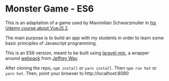 # Monster Game - ES6

This is an adaptation of a game used by Maximilian Schwarzmuller in [his 
Udemy course about VueJS 2](https://www.udemy.com/vuejs-2-the-complete-guide/).

The main purpose is to build an app with my students in order to learn some 
basic principles of Javascript programming.

This is an ES6 version, meant to be built using [laravel-mix](https://laravel-mix.com/), a wrapper 
around [webpack](https://webpack.js.org/) from [Jeffrey Way](https://laracasts.com/series/learn-laravel-mix).
 
After cloning the repo, `npm install` or `yarn install`. Then `npm run hot` 
or `yarn hot`. Then, point your browser to http://localhost:8080
